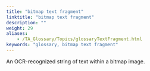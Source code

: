 ```yaml
--- 
title: "bitmap text fragment"
linktitle: "bitmap text fragment"
description: ""
weight: 29
aliases: 
    - /TA_Glossary/Topics/glossaryTextFragment.html
keywords: "glossary, bitmap text fragment"
---
```


An OCR-recognized string of text within a bitmap image.

